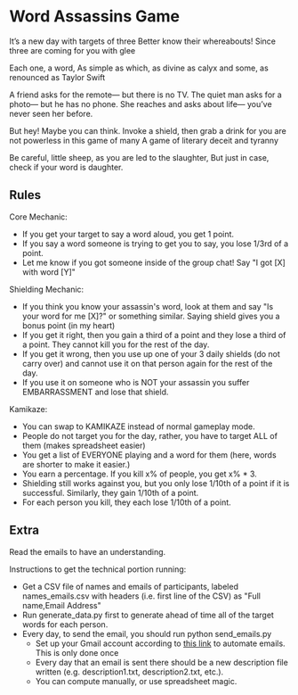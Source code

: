 # Word Assassins Game

It’s a new day with targets of three
Better know their whereabouts!
Since three are coming for you with glee

Each one, a word,
As simple as which,
as divine as calyx
and some, as renounced as Taylor Swift

A friend asks for the remote—
but there is no TV.
The quiet man asks for a photo—
but he has no phone.
She reaches and asks about life—
you’ve never seen her before.

But hey! Maybe you can think.
Invoke a shield, then grab a drink
for you are not powerless in this game of many
A game of literary deceit and tyranny

Be careful, little sheep, as you are led to the slaughter,
But just in case, check if your word is daughter.

## Rules

Core Mechanic:

- If you get your target to say a word aloud, you get 1 point.
- If you say a word someone is trying to get you to say, you lose 1/3rd of a point.
- Let me know if you got someone inside of the group chat! Say "I got [X] with word [Y]"

Shielding Mechanic:

- If you think you know your assassin's word, look at them and say "Is your word for me [X]?" or something similar. Saying shield gives you a bonus point (in my heart)
- If you get it right, then you gain a third of a point and they lose a third of a point. They cannot kill you for the rest of the day.
- If you get it wrong, then you use up one of your 3 daily shields (do not carry over) and cannot use it on that person again for the rest of the day.
- If you use it on someone who is NOT your assassin you suffer EMBARRASSMENT and lose that shield.

Kamikaze:

- You can swap to KAMIKAZE instead of normal gameplay mode.
- People do not target you for the day, rather, you have to target ALL of them (makes spreadsheet easier)
- You get a list of EVERYONE playing and a word for them (here, words are shorter to make it easier.)
- You earn a percentage. If you kill x% of people, you get x% * 3.
- Shielding still works against you, but you only lose 1/10th of a point if it is successful. Similarly, they gain 1/10th of a point.
- For each person you kill, they each lose 1/10th of a point.

## Extra

Read the emails to have an understanding.

Instructions to get the technical portion running:

- Get a CSV file of names and emails of participants, labeled names_emails.csv with headers (i.e. first line of the CSV) as "Full name,Email Address"
- Run generate_data.py first to generate ahead of time all of the target words for each person.
- Every day, to send the email, you should run python send_emails.py
  - Set up your Gmail account according to [this link](https://stackoverflow.com/questions/72480454/sending-email-with-python-google-disables-less-secure-apps) to automate emails. This is only done once
  - Every day that an email is sent there should be a new description file written (e.g. description1.txt, description2.txt, etc.).
  - You can compute manually, or use spreadsheet magic.
